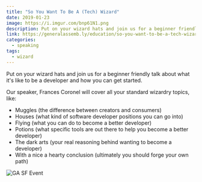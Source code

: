 ```yaml
---
title: "So You Want To Be A (Tech) Wizard"
date: 2019-01-23
image: https://i.imgur.com/bnp61N1.png
description: Put on your wizard hats and join us for a beginner friendly talk about what it's like to be a developer and how you can get started.
link: https://generalassemb.ly/education/so-you-want-to-be-a-tech-wizard/san-francisco/66021
categories:
  - speaking
tags:
  - wizard
---
```


Put on your wizard hats and join us for a beginner friendly talk about what it's like to be a developer and how you can get started.

Our speaker, Frances Coronel will cover all your standard wizardry topics, like:

- Muggles (the difference between creators and consumers)
- Houses (what kind of software developer positions you can go into)
- Flying (what you can do to become a better developer)
- Potions (what specific tools are out there to help you become a better developer)
- The dark arts (your real reasoning behind wanting to become a developer)
- With a nice a hearty conclusion (ultimately you should forge your own path)

![GA SF Event](https://i.imgur.com/NnZv6jq.png)